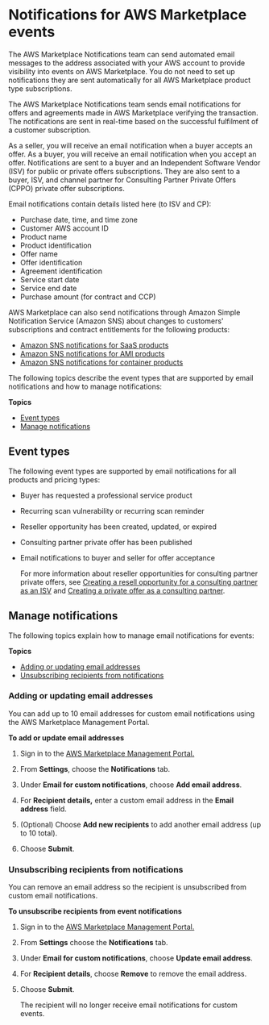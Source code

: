 # Notifications for AWS Marketplace events<a name="notifications"></a>

The AWS Marketplace Notifications team can send automated email messages to the address associated with your AWS account to provide visibility into events on AWS Marketplace\. You do not need to set up notifications they are sent automatically for all AWS Marketplace product type subscriptions\.

The AWS Marketplace Notifications team sends email notifications for offers and agreements made in AWS Marketplace verifying the transaction\. The notifications are sent in real\-time based on the successful fulfilment of a customer subscription\. 

As a seller, you will receive an email notification when a buyer accepts an offer\. As a buyer, you will receive an email notification when you accept an offer\. Notifications are sent to a buyer and an Independent Software Vendor \(ISV\) for public or private offers subscriptions\. They are also sent to a buyer, ISV, and channel partner for Consulting Partner Private Offers \(CPPO\) private offer subscriptions\.

Email notifications contain details listed here \(to ISV and CP\):
+ Purchase date, time, and time zone
+ Customer AWS account ID
+ Product name
+ Product identification
+ Offer name
+ Offer identification
+ Agreement identification
+ Service start date
+ Service end date
+ Purchase amount \(for contract and CCP\)

AWS Marketplace can also send notifications through Amazon Simple Notification Service \(Amazon SNS\) about changes to customers' subscriptions and contract entitlements for the following products:
+ [Amazon SNS notifications for SaaS products](saas-notification.md)
+ [Amazon SNS notifications for AMI products](ami-notification.md)
+ [Amazon SNS notifications for container products](container-notification.md)

The following topics describe the event types that are supported by email notifications and how to manage notifications:

**Topics**
+ [Event types](#event-types)
+ [Manage notifications](#manage-notifications)

## Event types<a name="event-types"></a>

The following event types are supported by email notifications for all products and pricing types:
+ Buyer has requested a professional service product
+ Recurring scan vulnerability or recurring scan reminder
+ Reseller opportunity has been created, updated, or expired 
+ Consulting partner private offer has been published
+ Email notifications to buyer and seller for offer acceptance

  For more information about reseller opportunities for consulting partner private offers, see [Creating a resell opportunity for a consulting partner as an ISV](consulting-partner-isv-info.md) and [Creating a private offer as a consulting partner](consulting-partner-info.md)\.

## Manage notifications<a name="manage-notifications"></a>

The following topics explain how to manage email notifications for events:

**Topics**
+ [Adding or updating email addresses](#adding-email-address)
+ [Unsubscribing recipients from notifications](#unsubscribe)

### Adding or updating email addresses<a name="adding-email-address"></a>

You can add up to 10 email addresses for custom email notifications using the AWS Marketplace Management Portal\.

**To add or update email addresses**

1. Sign in to the [AWS Marketplace Management Portal\.](https://aws.amazon.com/marketplace/management/)

1. From **Settings**, choose the **Notifications** tab\.

1. Under **Email for custom notifications**, choose **Add email address**\.

1. For **Recipient details,** enter a custom email address in the **Email address** field\.

1. \(Optional\) Choose **Add new recipients** to add another email address \(up to 10 total\)\.

1. Choose **Submit**\.

### Unsubscribing recipients from notifications<a name="unsubscribe"></a>

You can remove an email address so the recipient is unsubscribed from custom email notifications\.

**To unsubscribe recipients from event notifications**

1. Sign in to the [AWS Marketplace Management Portal\.](https://aws.amazon.com/marketplace/management/) 

1. From **Settings** choose the **Notifications** tab\.

1. Under **Email for custom notifications**, choose **Update email address**\.

1. For **Recipient details**, choose **Remove** to remove the email address\.

1. Choose **Submit**\.

   The recipient will no longer receive email notifications for custom events\.